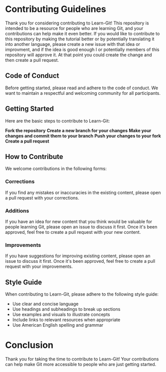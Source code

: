 # Contributing Guidelines
Thank you for considering contributing to Learn-Git! This repository is intended to be a resource for people who are learning Git, and your contributions can help make it even better.
If you would like to contribute to this repository by making the tutorial better or by potentially translating it into another language, please create a new issue with that idea or improvment, and if the idea is good enough I or potentially members of this repository will approve it. At that point you could create the change and then create a pull request.

## Code of Conduct
Before getting started, please read and adhere to the code of conduct. We want to maintain a respectful and welcoming community for all participants.

## Getting Started
Here are the basic steps to contribute to Learn-Git:

**Fork the repository**
**Create a new branch for your changes**
**Make your changes and commit them to your branch**
**Push your changes to your fork**
**Create a pull request**

## How to Contribute
We welcome contributions in the following forms:

### Corrections
If you find any mistakes or inaccuracies in the existing content, please open a pull request with your corrections.

### Additions
If you have an idea for new content that you think would be valuable for people learning Git, please open an issue to discuss it first. Once it's been approved, feel free to create a pull request with your new content.

### Improvements
If you have suggestions for improving existing content, please open an issue to discuss it first. Once it's been approved, feel free to create a pull request with your improvements.

## Style Guide
When contributing to Learn-Git, please adhere to the following style guide:

+ Use clear and concise language
+ Use headings and subheadings to break up sections
+ Use examples and visuals to illustrate concepts
+ Include links to relevant resources when appropriate
+ Use American English spelling and grammar

# Conclusion
Thank you for taking the time to contribute to Learn-Git! Your contributions can help make Git more accessible to people who are just getting started.
